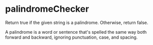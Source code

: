 # palindromeChecker
Return true if the given string is a palindrome. Otherwise, return false.

A palindrome is a word or sentence that's spelled the same way both forward and backward, ignoring punctuation, case, and spacing.
